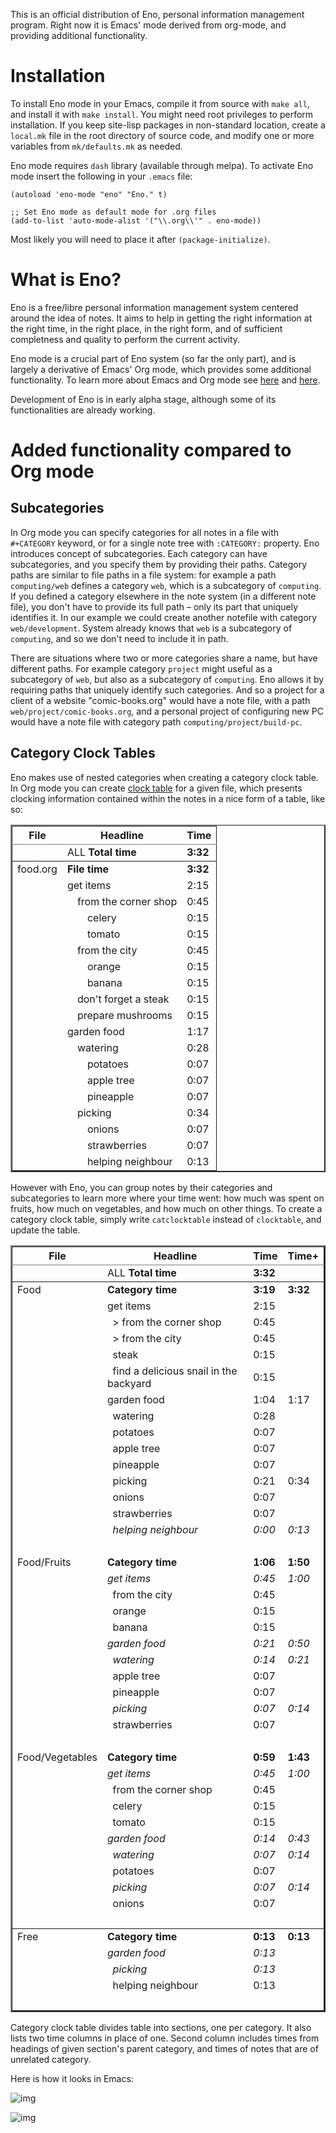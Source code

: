 This is an official distribution of Eno, personal information
management program. Right now it is Emacs' mode derived from org-mode,
and providing additional functionality.


# Installation

To install Eno mode in your Emacs, compile it from source with `make
all`, and install it with `make install`. You might need root privileges
to perform installation. If you keep site-lisp packages in
non-standard location, create a `local.mk` file in the root directory of
source code, and modify one or more variables from `mk/defaults.mk` as
needed.

Eno mode requires `dash` library (available through melpa). To activate
Eno mode insert the following in your `.emacs` file:

    (autoload 'eno-mode "eno" "Eno." t)
    
    ;; Set Eno mode as default mode for .org files
    (add-to-list 'auto-mode-alist '("\\.org\\'" . eno-mode))

Most likely you will need to place it after `(package-initialize)`.


# What is Eno?

Eno is a free/libre personal information management system centered
around the idea of notes. It aims to help in getting the right
information at the right time, in the right place, in the right
form, and of sufficient completness and quality to perform the
current activity.

Eno mode is a crucial part of Eno system (so far the only part), and
is largely a derivative of Emacs' Org mode, which provides some
additional functionality. To learn more about Emacs and Org mode see
[here](https://www.gnu.org/software/emacs/) and [here](http://orgmode.org/).

Development of Eno is in early alpha stage, although some of its
functionalities are already working.


# Added functionality compared to Org mode


## Subcategories

In Org mode you can specify categories for all notes in a file with
`#+CATEGORY` keyword, or for a single note tree with `:CATEGORY:`
property. Eno introduces concept of subcategories. Each category can
have subcategories, and you specify them by providing their
paths. Category paths are similar to file paths in a file system: for
example a path `computing/web` defines a category `web`, which is a
subcategory of `computing`. If you defined a category elsewhere in the
note system (in a different note file), you don't have to provide its
full path – only its part that uniquely identifies it. In our example
we could create another notefile with category `web/development`. System
already knows that `web` is a subcategory of `computing`, and so we don't
need to include it in path.

There are situations where two or more categories share a name, but
have different paths. For example category `project` might useful as a
subcategory of `web`, but also as a subcategory of `computing`. Eno allows
it by requiring paths that uniquely identify such categories. And so a
project for a client of a website "comic-books.org" would have a note
file, with a path `web/project/comic-books.org`, and a personal project
of configuring new PC would have a note file with category path
`computing/project/build-pc`.


## Category Clock Tables

Eno makes use of nested categories when creating a category clock
table. In Org mode you can create [clock table](https://www.gnu.org/software/emacs/) for a given file, which
presents clocking information contained within the notes in a nice
form of a table, like so:

<table border="2" cellspacing="0" cellpadding="6" rules="groups" frame="none">


<colgroup>
<col  class="org-left" />

<col  class="org-left" />

<col  class="org-right" />
</colgroup>
<thead>
<tr>
<th scope="col" class="org-left">File</th>
<th scope="col" class="org-left">Headline</th>
<th scope="col" class="org-right">Time</th>
</tr>
</thead>

<tbody>
<tr>
<td class="org-left">&#xa0;</td>
<td class="org-left">ALL <b>Total time</b></td>
<td class="org-right"><b>3:32</b></td>
</tr>
</tbody>

<tbody>
<tr>
<td class="org-left">food.org</td>
<td class="org-left"><b>File time</b></td>
<td class="org-right"><b>3:32</b></td>
</tr>


<tr>
<td class="org-left">&#xa0;</td>
<td class="org-left">get items</td>
<td class="org-right">2:15</td>
</tr>


<tr>
<td class="org-left">&#xa0;</td>
<td class="org-left">&ensp;&ensp;from the corner shop</td>
<td class="org-right">0:45</td>
</tr>


<tr>
<td class="org-left">&#xa0;</td>
<td class="org-left">&ensp;&ensp;&ensp;&ensp;celery</td>
<td class="org-right">0:15</td>
</tr>


<tr>
<td class="org-left">&#xa0;</td>
<td class="org-left">&ensp;&ensp;&ensp;&ensp;tomato</td>
<td class="org-right">0:15</td>
</tr>


<tr>
<td class="org-left">&#xa0;</td>
<td class="org-left">&ensp;&ensp;from the city</td>
<td class="org-right">0:45</td>
</tr>


<tr>
<td class="org-left">&#xa0;</td>
<td class="org-left">&ensp;&ensp;&ensp;&ensp;orange</td>
<td class="org-right">0:15</td>
</tr>


<tr>
<td class="org-left">&#xa0;</td>
<td class="org-left">&ensp;&ensp;&ensp;&ensp;banana</td>
<td class="org-right">0:15</td>
</tr>


<tr>
<td class="org-left">&#xa0;</td>
<td class="org-left">&ensp;&ensp;don't forget a steak</td>
<td class="org-right">0:15</td>
</tr>


<tr>
<td class="org-left">&#xa0;</td>
<td class="org-left">&ensp;&ensp;prepare mushrooms</td>
<td class="org-right">0:15</td>
</tr>


<tr>
<td class="org-left">&#xa0;</td>
<td class="org-left">garden food</td>
<td class="org-right">1:17</td>
</tr>


<tr>
<td class="org-left">&#xa0;</td>
<td class="org-left">&ensp;&ensp;watering</td>
<td class="org-right">0:28</td>
</tr>


<tr>
<td class="org-left">&#xa0;</td>
<td class="org-left">&ensp;&ensp;&ensp;&ensp;potatoes</td>
<td class="org-right">0:07</td>
</tr>


<tr>
<td class="org-left">&#xa0;</td>
<td class="org-left">&ensp;&ensp;&ensp;&ensp;apple tree</td>
<td class="org-right">0:07</td>
</tr>


<tr>
<td class="org-left">&#xa0;</td>
<td class="org-left">&ensp;&ensp;&ensp;&ensp;pineapple</td>
<td class="org-right">0:07</td>
</tr>


<tr>
<td class="org-left">&#xa0;</td>
<td class="org-left">&ensp;&ensp;picking</td>
<td class="org-right">0:34</td>
</tr>


<tr>
<td class="org-left">&#xa0;</td>
<td class="org-left">&ensp;&ensp;&ensp;&ensp;onions</td>
<td class="org-right">0:07</td>
</tr>


<tr>
<td class="org-left">&#xa0;</td>
<td class="org-left">&ensp;&ensp;&ensp;&ensp;strawberries</td>
<td class="org-right">0:07</td>
</tr>


<tr>
<td class="org-left">&#xa0;</td>
<td class="org-left">&ensp;&ensp;&ensp;&ensp;helping neighbour</td>
<td class="org-right">0:13</td>
</tr>
</tbody>
</table>

However with Eno, you can group notes by their categories and
subcategories to learn more where your time went: how much was spent
on fruits, how much on vegetables, and how much on other things. To
create a category clock table, simply write `catclocktable` instead of
`clocktable`, and update the table.

<table border="2" cellspacing="0" cellpadding="6" rules="groups" frame="none">

<colgroup>
<col  class="org-left" />

<col  class="org-left" />

<col  class="org-right" />

<col  class="org-left" />
</colgroup>
<thead>
<tr>
<th scope="col" class="org-left">File</th>
<th scope="col" class="org-left">Headline</th>
<th scope="col" class="org-right">Time</th>
<th scope="col" class="org-left">Time+</th>
</tr>
</thead>

<tbody>
<tr>
<td class="org-left">&#xa0;</td>
<td class="org-left">ALL <b>Total time</b></td>
<td class="org-right"><b>3:32</b></td>
<td class="org-left">&#xa0;</td>
</tr>
</tbody>

<tbody>
<tr>
<td class="org-left">Food</td>
<td class="org-left"><b>Category time</b></td>
<td class="org-right"><b>3:19</b></td>
<td class="org-left"><b>3:32</b></td>
</tr>


<tr>
<td class="org-left">&#xa0;</td>
<td class="org-left">get items</td>
<td class="org-right">2:15</td>
<td class="org-left">&#xa0;</td>
</tr>


<tr>
<td class="org-left">&#xa0;</td>
<td class="org-left">  > from the corner shop</td>
<td class="org-right">0:45</td>
<td class="org-left">&#xa0;</td>
</tr>


<tr>
<td class="org-left">&#xa0;</td>
<td class="org-left">  > from the city</td>
<td class="org-right">0:45</td>
<td class="org-left">&#xa0;</td>
</tr>


<tr>
<td class="org-left">&#xa0;</td>
<td class="org-left">  steak</td>
<td class="org-right">0:15</td>
<td class="org-left">&#xa0;</td>
</tr>


<tr>
<td class="org-left">&#xa0;</td>
<td class="org-left">  find a delicious snail in the backyard</td>
<td class="org-right">0:15</td>
<td class="org-left">&#xa0;</td>
</tr>


<tr>
<td class="org-left">&#xa0;</td>
<td class="org-left">garden food</td>
<td class="org-right">1:04</td>
<td class="org-left">1:17</td>
</tr>


<tr>
<td class="org-left">&#xa0;</td>
<td class="org-left">  watering</td>
<td class="org-right">0:28</td>
<td class="org-left">&#xa0;</td>
</tr>


<tr>
<td class="org-left">&#xa0;</td>
<td class="org-left">    potatoes</td>
<td class="org-right">0:07</td>
<td class="org-left">&#xa0;</td>
</tr>


<tr>
<td class="org-left">&#xa0;</td>
<td class="org-left">    apple tree</td>
<td class="org-right">0:07</td>
<td class="org-left">&#xa0;</td>
</tr>


<tr>
<td class="org-left">&#xa0;</td>
<td class="org-left">    pineapple</td>
<td class="org-right">0:07</td>
<td class="org-left">&#xa0;</td>
</tr>


<tr>
<td class="org-left">&#xa0;</td>
<td class="org-left">  picking</td>
<td class="org-right">0:21</td>
<td class="org-left">0:34</td>
</tr>


<tr>
<td class="org-left">&#xa0;</td>
<td class="org-left">    onions</td>
<td class="org-right">0:07</td>
<td class="org-left">&#xa0;</td>
</tr>


<tr>
<td class="org-left">&#xa0;</td>
<td class="org-left">    strawberries</td>
<td class="org-right">0:07</td>
<td class="org-left">&#xa0;</td>
</tr>


<tr>
<td class="org-left">&#xa0;</td>
<td class="org-left">    <em>helping neighbour</em></td>
<td class="org-right"><em>0:00</em></td>
<td class="org-left"><em>0:13</em></td>
</tr>


<tr>
<td class="org-left">&#xa0;</td>
<td class="org-left">&#xa0;</td>
<td class="org-right">&#xa0;</td>
<td class="org-left">&#xa0;</td>
</tr>


<tr>
<td class="org-left">Food/Fruits</td>
<td class="org-left"><b>Category time</b></td>
<td class="org-right"><b>1:06</b></td>
<td class="org-left"><b>1:50</b></td>
</tr>


<tr>
<td class="org-left">&#xa0;</td>
<td class="org-left"><em>get items</em></td>
<td class="org-right"><em>0:45</em></td>
<td class="org-left"><em>1:00</em></td>
</tr>


<tr>
<td class="org-left">&#xa0;</td>
<td class="org-left">  from the city</td>
<td class="org-right">0:45</td>
<td class="org-left">&#xa0;</td>
</tr>


<tr>
<td class="org-left">&#xa0;</td>
<td class="org-left">    orange</td>
<td class="org-right">0:15</td>
<td class="org-left">&#xa0;</td>
</tr>


<tr>
<td class="org-left">&#xa0;</td>
<td class="org-left">    banana</td>
<td class="org-right">0:15</td>
<td class="org-left">&#xa0;</td>
</tr>


<tr>
<td class="org-left">&#xa0;</td>
<td class="org-left"><em>garden food</em></td>
<td class="org-right"><em>0:21</em></td>
<td class="org-left"><em>0:50</em></td>
</tr>


<tr>
<td class="org-left">&#xa0;</td>
<td class="org-left">  <em>watering</em></td>
<td class="org-right"><em>0:14</em></td>
<td class="org-left"><em>0:21</em></td>
</tr>


<tr>
<td class="org-left">&#xa0;</td>
<td class="org-left">    apple tree</td>
<td class="org-right">0:07</td>
<td class="org-left">&#xa0;</td>
</tr>


<tr>
<td class="org-left">&#xa0;</td>
<td class="org-left">    pineapple</td>
<td class="org-right">0:07</td>
<td class="org-left">&#xa0;</td>
</tr>


<tr>
<td class="org-left">&#xa0;</td>
<td class="org-left">  <em>picking</em></td>
<td class="org-right"><em>0:07</em></td>
<td class="org-left"><em>0:14</em></td>
</tr>


<tr>
<td class="org-left">&#xa0;</td>
<td class="org-left">    strawberries</td>
<td class="org-right">0:07</td>
<td class="org-left">&#xa0;</td>
</tr>


<tr>
<td class="org-left">&#xa0;</td>
<td class="org-left">&#xa0;</td>
<td class="org-right">&#xa0;</td>
<td class="org-left">&#xa0;</td>
</tr>


<tr>
<td class="org-left">Food/Vegetables</td>
<td class="org-left"><b>Category time</b></td>
<td class="org-right"><b>0:59</b></td>
<td class="org-left"><b>1:43</b></td>
</tr>


<tr>
<td class="org-left">&#xa0;</td>
<td class="org-left"><em>get items</em></td>
<td class="org-right"><em>0:45</em></td>
<td class="org-left"><em>1:00</em></td>
</tr>


<tr>
<td class="org-left">&#xa0;</td>
<td class="org-left">  from the corner shop</td>
<td class="org-right">0:45</td>
<td class="org-left">&#xa0;</td>
</tr>


<tr>
<td class="org-left">&#xa0;</td>
<td class="org-left">    celery</td>
<td class="org-right">0:15</td>
<td class="org-left">&#xa0;</td>
</tr>


<tr>
<td class="org-left">&#xa0;</td>
<td class="org-left">    tomato</td>
<td class="org-right">0:15</td>
<td class="org-left">&#xa0;</td>
</tr>


<tr>
<td class="org-left">&#xa0;</td>
<td class="org-left"><em>garden food</em></td>
<td class="org-right"><em>0:14</em></td>
<td class="org-left"><em>0:43</em></td>
</tr>


<tr>
<td class="org-left">&#xa0;</td>
<td class="org-left">  <em>watering</em></td>
<td class="org-right"><em>0:07</em></td>
<td class="org-left"><em>0:14</em></td>
</tr>


<tr>
<td class="org-left">&#xa0;</td>
<td class="org-left">    potatoes</td>
<td class="org-right">0:07</td>
<td class="org-left">&#xa0;</td>
</tr>


<tr>
<td class="org-left">&#xa0;</td>
<td class="org-left">  <em>picking</em></td>
<td class="org-right"><em>0:07</em></td>
<td class="org-left"><em>0:14</em></td>
</tr>


<tr>
<td class="org-left">&#xa0;</td>
<td class="org-left">    onions</td>
<td class="org-right">0:07</td>
<td class="org-left">&#xa0;</td>
</tr>


<tr>
<td class="org-left">&#xa0;</td>
<td class="org-left">&#xa0;</td>
<td class="org-right">&#xa0;</td>
<td class="org-left">&#xa0;</td>
</tr>
</tbody>

<tbody>
<tr>
<td class="org-left">Free</td>
<td class="org-left"><b>Category time</b></td>
<td class="org-right"><b>0:13</b></td>
<td class="org-left"><b>0:13</b></td>
</tr>


<tr>
<td class="org-left">&#xa0;</td>
<td class="org-left"><em>garden food</em></td>
<td class="org-right"><em>0:13</em></td>
<td class="org-left">&#xa0;</td>
</tr>


<tr>
<td class="org-left">&#xa0;</td>
<td class="org-left">  <em>picking</em></td>
<td class="org-right"><em>0:13</em></td>
<td class="org-left">&#xa0;</td>
</tr>


<tr>
<td class="org-left">&#xa0;</td>
<td class="org-left">    helping neighbour</td>
<td class="org-right">0:13</td>
<td class="org-left">&#xa0;</td>
</tr>


<tr>
<td class="org-left">&#xa0;</td>
<td class="org-left">&#xa0;</td>
<td class="org-right">&#xa0;</td>
<td class="org-left">&#xa0;</td>
</tr>
</tbody>
</table>

Category clock table divides table into sections, one per category. It
also lists two time columns in place of one. Second column includes
times from headings of given section's parent category, and times of
notes that are of unrelated category.

Here is how it looks in Emacs:

![img](doc/clocktable.png)

![img](doc/catclocktable.png)

